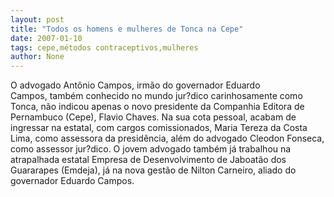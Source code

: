 ```yaml
---
layout: post
title: "Todos os homens e mulheres de Tonca na Cepe"
date: 2007-01-10
tags: cepe,métodos contraceptivos,mulheres
author: None
---
```

O advogado Antônio Campos, irmão do governador Eduardo Campos,&nbsp;também conhecido no mundo jur?dico carinhosamente como Tonca, não indicou apenas o novo presidente da Companhia Editora de Pernambuco (Cepe), Flavio Chaves.
Na sua cota pessoal, acabam de ingressar na estatal, com cargos comissionados, Maria Tereza da Costa Lima, como assessora da presidência, além do advogado Cleodon Fonseca, como assessor jur?dico. 
O jovem advogado também já trabalhou na atrapalhada estatal Empresa de Desenvolvimento de Jaboatão dos Guararapes (Emdeja), já na nova gestão de Nilton Carneiro, aliado do governador Eduardo Campos. 